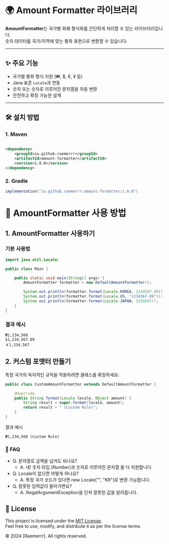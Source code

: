 # 🌍 Amount Formatter 라이브러리

**AmountFormatter**는 국가별 화폐 형식화를 간단하게 처리할 수 있는 라이브러리입니다.  
숫자 데이터를 국가/지역에 맞는 통화 표현으로 변환할 수 있습니다.

---

## ✨ 주요 기능

- 국가별 통화 형식 지원 (₩, $, €, ¥ 등)
- Java 표준 `Locale`과 연동
- 숫자 또는 숫자로 이루어진 문자열을 자동 변환
- 안전하고 확장 가능한 설계

---

## 🛠️ 설치 방법

### 1. Maven

```xml

<dependency>
	<groupId>io.github.raemerrr</groupId>
	<artifactId>amount-formatter</artifactId>
	<version>1.0.0</version>
</dependency>
```

### 2. Gradle

```gradle
implementation("io.github.raemerrr:amount-formatter:1.0.0")
```

# 🚀 AmountFormatter 사용 방법

## 1. **AmountFormatter 사용하기**

### 기본 사용법

```java
import java.util.Locale;

public class Main {

	public static void main(String[] args) {
		AmountFormatter formatter = new DefaultAmountFormatter();

		System.out.println(formatter.format(Locale.KOREA, 1234567.89)); // ₩1,234,568
		System.out.println(formatter.format(Locale.US, "1234567.89")); // $1,234,567.89
		System.out.println(formatter.format(Locale.JAPAN, 1234567));   // ￥1,234,567
	}
}
```

### 결과 예시

```text
₩1,234,568
$1,234,567.89
￥1,234,567
```

## 2. 커스텀 포맷터 만들기

특정 국가의 독자적인 규칙을 적용하려면 클래스를 확장하세요:

```java
public class CustomAmountFormatter extends DefaultAmountFormatter {

	@Override
	public String format(Locale locale, Object amount) {
		String result = super.format(locale, amount);
		return result + " (Custom Rule)";
	}
}
```

결과 예시

```text
₩1,234,568 (Custom Rule)
```

### 🖤 FAQ

* Q. 문자열로 금액을 넘겨도 되나요?
    * A. 네! 숫자 타입 (Number)과 숫자로 이루어진 문자열 둘 다 지원합니다.
* Q. Locale이 없으면 어떻게 하나요?
    * A. 특정 국가 코드가 있다면 new Locale("", "KR")로 변환 가능합니다.
* Q. 잘못된 입력값이 들어가면요?
    * A. IllegalArgumentException을 던져 잘못된 값을 알려줍니다.

## 📜 License

This project is licensed under the [MIT License](LICENSE).  
Feel free to use, modify, and distribute it as per the license terms.

© 2024 [Raemerrr]. All rights reserved.
